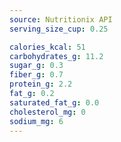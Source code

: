 ```yaml
---
source: Nutritionix API
serving_size_cup: 0.25

calories_kcal: 51
carbohydrates_g: 11.2
sugar_g: 0.3
fiber_g: 0.7
protein_g: 2.2
fat_g: 0.2
saturated_fat_g: 0.0
cholesterol_mg: 0
sodium_mg: 6
---
```


